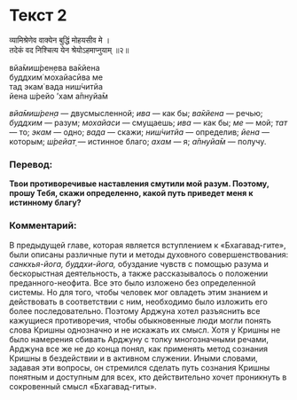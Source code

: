 # Текст 2

व्यामिश्रेणेव वाक्येन बुद्धिं मोहयसीव मे ।  
तदेकं वद निश्चित्य येन श्रेयोऽहमाप्नुयाम् ॥२॥

вйа̄миш́рен̣ева ва̄кйена  
буддхим̇ мохайасӣва ме  
тад экам̇ вада ниш́читйа  
йена ш́рейо ’хам а̄пнуйа̄м

_вйа̄миш́рен̣а_ — двусмысленной; _ива_ — как бы; _ва̄кйена_ — речью; _буддхим_ — разум; _мохайаси_ — смущаешь; _ива_ — как бы; _ме_ — мой; _тат_ — то; _экам_ — одно; _вада_ — скажи; _ниш́читйа_ — определив; _йена_ — которым; _ш́рейат̣_ — истинное благо; _ахам_ — я; _а̄пнуйа̄м_ — получу.

### Перевод:

**Твои противоречивые наставления смутили мой разум. Поэтому, прошу Тебя, скажи определенно, какой путь приведет меня к истинному благу?**

### Комментарий:

В предыдущей главе, которая является вступлением к «Бхагавад-гите», были описаны различные пути и методы духовного совершенствования: _санкхья-йога, буддхи-йога,_ обуздание чувств с помощью разума и бескорыстная деятельность, а также рассказывалось о положении преданного-неофита. Все это было изложено без определенной системы. Но для того, чтобы человек мог овладеть этим знанием и действовать в соответствии с ним, необходимо было изложить его более последовательно. Поэтому Арджуна хотел разъяснить все кажущиеся противоречия, чтобы обыкновенные люди могли понять слова Кришны однозначно и не искажать их смысл. Хотя у Кришны не было намерения сбивать Арджуну с толку многозначными речами, Арджуна все же не до конца понял, как применять метод сознания Кришны в бездействии и в активном служении. Иными словами, задавая эти вопросы, он стремился сделать путь сознания Кришны понятным и доступным для всех, кто действительно хочет проникнуть в сокровенный смысл «Бхагавад-гиты».